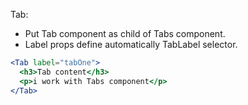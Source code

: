 Tab:

- Put Tab component as child of Tabs component.
- Label props define automatically TabLabel selector.

```jsx
<Tab label="tabOne">
  <h3>Tab content</h3>
  <p>i work with Tabs component</p>
</Tab>
```

